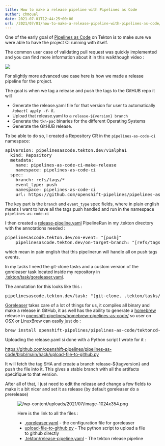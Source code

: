 ```yaml
---
title: How to make a release pipeline with Pipelines as Code
author: chmouel
date: 2021-07-01T12:44:25+00:00
url: /2021/07/01/how-to-make-a-release-pipeline-with-pipelines-as-code/
---
```

One of the early goal of <a href="https://github.com/openshift-pipelines/pipelines-as-code/" data-type="URL" data-id="https://github.com/openshift-pipelines/pipelines-as-code/">Pipelines as Code</a> on Tekton is to make sure we were able to have the project CI running with itself.

The common user case of validating pull request was quickly implemented and you can find more information about it in this walkthough video :


[![][1]][2]

For slightly more advanced use case here is how we made a release pipeline for the project.

The goal is when we tag a release and push the tags to the GitHUB repo it will

  * Generate the release.yaml file for that version for user to automatically _`kubectl apply -f-`_ it.
  * Upload that release.yaml to a `release-${version} branch`
  * Generate the `tkn-pac` binaries for the different Operating Systems
  * Generate the GitHUB release.

To be able to do so, I created a Repository CR in the `pipelines-as-code-ci` namespace:

<pre class="wp-block-syntaxhighlighter-code">apiVersion: pipelinesascode.tekton.dev/v1alpha1
  kind: Repository
  metadata:
    name: pipelines-as-code-ci-make-release
    namespace: pipelines-as-code-ci
  spec:
    branch: refs/tags/*
    event_type: push
    namespace: pipelines-as-code-ci
    url: https://github.com/openshift-pipelines/pipelines-as-code</pre>

The key part is the `branch` and `event_type` spec fields, where in plain english means I want to have all the tags push handled and run in the namespace `pipelines-as-code-ci`

I then created a [release-pipeline.yaml][3] PipelineRun in my .tekton directory with the annotations needed :

<pre class="wp-block-syntaxhighlighter-code">pipelinesascode.tekton.dev/on-event: "[push]"
    pipelinesascode.tekton.dev/on-target-branch: "[refs/tags/*]"</pre>

which mean in pain english that this pipelinerun will handle all on push tags events.

In my tasks I need the git-clone tasks and a custom version of the goreleaser task located inside my repository in [.tekton/task/goreleaser.yaml][4].

The annotation for this looks like this :

<pre class="wp-block-syntaxhighlighter-code">pipelinesascode.tekton.dev/task: "[git-clone, .tekton/tasks/goreleaser.yaml]"
</pre>

[Goreleaser][5] takes care of a lot of things for us, it compiles all binary and make a release in GitHub, it as well has the ability to generate a [homebrew][6] release in [openshift-pipelines/homebrew-pipelines-as-code/][7] so user on OSX or LinuxBrew can easily just do :

<pre class="wp-block-syntaxhighlighter-code">brew install openshift-pipelines/pipelines-as-code/tektoncd-pac</pre>

Uploading the release.yaml si done with a Python script I wrote for it :

<https://github.com/openshift-pipelines/pipelines-as-code/blob/main/hack/upload-file-to-github.py>

It will fetch the tag SHA and create a branch release-${tagversion} and push the file into it. This gives a stable branch with all the artifacts specifique to that version.

After all of that, I just need to edit the release and change a few fields to make it a bit nicer and set it as release (by default goreleaser do a prerelease) <figure class="wp-block-image size-large">

![/wp-content/uploads/2021/07/image-1024x354.png][8]


Here is the link to all the files :

  * <a href="https://github.com/openshift-pipelines/pipelines-as-code/blob/main/.goreleaser.yml" data-type="URL" data-id="https://github.com/openshift-pipelines/pipelines-as-code/blob/main/.goreleaser.yml">.goreleaser.yaml</a> - the configuration file for goreleaser
  * [upload-file-to-github.py][9] - The python script to upload a file to github directly
  * [.tekton/release-pipeline.yaml][3] - The tekton release pipeline

 [1]: https://img.youtube.com/vi/Uh1YhOGPOes/sddefault.jpg
 [2]: https://www.youtube.com/watch?v=Uh1YhOGPOes
 [3]: https://github.com/openshift-pipelines/pipelines-as-code/blob/main/.tekton/release-pipeline.yaml
 [4]: https://github.com/openshift-pipelines/pipelines-as-code/blob/main/.tekton/tasks/goreleaser.yaml
 [5]: https://goreleaser.com/
 [6]: https://brew.sh
 [7]: https://github.com/openshift-pipelines/homebrew-pipelines-as-code/
 [8]: /wp-content/uploads/2021/07/image.png
 [9]: https://github.com/openshift-pipelines/pipelines-as-code/blob/main/hack/upload-file-to-github.py
